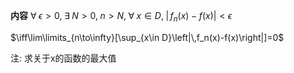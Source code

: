 **内容**
$\forall\;\epsilon>0,\;\exists\;N>0,\;n>N,\;\forall\;x\in D,\;\left|\,f_n(x)-f(x)\right|<\epsilon$

$\iff\lim\limits_{n\to\infty}[\sup_{x\in D}\left|\,f_n(x)-f(x)\right|]=0$

注: 求关于x的函数的最大值
